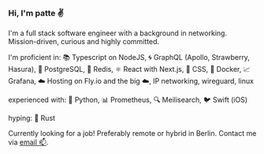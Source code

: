 ### Hi, I'm patte :v:

I'm a full stack software engineer with a background in networking. Mission-driven, curious and highly committed.
<!--
I'm passionate about new technologies, early startups, stopping climate change, and strengthening democracy and human rights.
-->

I'm proficient in: 📚 Typescript on NodeJS, 🌀 GraphQL (Apollo, Strawberry, Hasura), 🐘 PostgreSQL, 🚀 Redis, ⚛️ React with Next.js, 🎨 CSS, 🐳 Docker, 📈 Grafana, ☁️ Hosting on Fly.io and the big ☁️, IP networking, wireguard, linux

experienced with: 🐍 Python, 📊 Prometheus, 🔍 Meilisearch, 🐦 Swift (iOS)

hyping: 🦀 Rust

Currently looking for a job! Preferably remote or hybrid in Berlin. Contact me via [email 📫](mailto:p@tte.io).

<!--
Sometimes I fuck up, but then I try to fix it fast: https://github.com/orbiting/crowdfunding-backend/commit/71764c3d2ae7b461f8574cb7fb2615b0289117f1
-->
